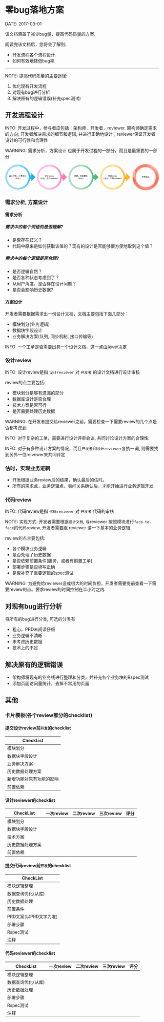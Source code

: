 零bug落地方案
=============

DATE: 2017-03-01

该文档涵盖了减少bug量，提高代码质量的方案.

阅读完该文档后，您将会了解到:

* 开发流程各个流程设计.
* 如何有效地降低bug率.

--------------------------------------------------------------------------------

NOTE: 提高代码质量的主要途径:
1. 优化现有开发流程
2. 对现有bug进行分析
3. 解决原有的逻辑错误(补充spec测试)

开发流程设计
------------
INFO: 开发过程中，参与者应包括：架构师，开发者，reviewer. 架构师确定需求的方向; 开发者解决需求的细节和逻辑, 并进行正确地设计；reviewer保证开发者设计的可行性和合理性

WARNING: 需求分析，方案设计 也属于开发过程的一部分，而且是最重要的一部分

![best_programming](https://raw.githubusercontent.com/dengqinghua/roses/master/assets/images/best_programming.png)

### 需求分析, 方案设计
#### 需求分析
##### 需求中的每个词语的是否理解?
  + 是否存在歧义？
  + 代码中原来是如何获取该值的？现有的设计是否能够很方便地取到这个值？

##### 需求中的每个逻辑是否合理?
  + 是否逻辑自然？
  + 是否各种状态考虑到了？
  + 从用户角度，是否存在设计问题？
  + 是否会影响历史数据?

#### 方案设计
开发者需要根据需求出一份设计文档，文档主要包括下面几部分：

- 模块划分(业务逻辑)
- 数据块字段设计
- 业务解决方案(队列, 同步机制, 接口传输等)

INFO: 一个工单是否需要出具一个设计文档，这一点由`架构师`决定

### 设计review
INFO: 设计review是指 `设计reviewer` 对 `开发者` 的设计文档进行设计审核

review的点主要包括:

- 模块划分是够有遗漏的部分
- 数据库设计是否合理
- 技术方案是否可行
- 是否需要处理历史数据

WARNING: 在开发者提交给reviewer之前，需要检查一下需要review的几个点是否都考虑到.

INFO: 对于复杂的工单，需要进行设计评审会议, 共同讨论设计方案的合理性.

INFO: 对于有多种设计方案的情况，而且`开发者`和`设计reviewer`各执一词, 则需要找到另外一位reivewer来共同评定

### 估时，实现业务逻辑
- 开发根据业务review后的结果，确认最后的估时。
- 所有的需求点，业务逻辑点，表间关系确认后，才能开始进行业务逻辑开发.

### 代码review
INFO: 代码review是指 `代码reviewer` 对 `开发者` 代码的审核

NOTE: 实现方式: 开发者需要根据`设计文档`, 与reviewer 按照模块进行`face-to-face`的代码review, 开发者需要跟 reviewer 讲一下基本的业务逻辑.

review的点主要包括:

- 各个模块业务逻辑
- 是否处理了历史数据
- 是否依赖前置条件(服务，或者有前置工单)
- 部署步骤是否填写正确
- 是否补充了重要逻辑的spec测试

WARNING: 为避免给reviewer造成很大的时间负担，开发者需要提前查看一下需要review的点。要求review的时间控制在半小时之内.

对现有bug进行分析
-----------------
将所有的bug进行分类, 可选的分类有

- 粗心，PRD未阅读仔细
- 业务逻辑不清晰
- 未考虑历史数据
- 技术上的不足

解决原有的逻辑错误
------------------
- 架构师将现有的业务线进行整理和分类，并补充各个业务块的Rspec测试
- 添加页面访问量统计，去掉不常用的页面

其他
----
### 卡片模板(各个review部分的checklist)
#### 提交设计review前`开发`的checklist

|       CheckList         |
|        --------         |
|        模块划分         |
|     数据块字段设计      |
|      业务解决方案       |
|    历史数据处理方案     |
| 新增功能对原有功能的影响 |
|       前置依赖         |

#### 设计reviewer的checklist

|   CheckList     | 一次review | 二次review | 三次review | 评分 |
|    --------     |   ------   |   ------   |   ------   | ---  |
|    模块划分     |            |            |            |      |
|  数据块字段设计  |            |            |            |      |
|    技术方案     |            |            |            |      |
| 历史数据处理方案 |            |            |            |      |
|    前置依赖     |            |            |            |      |

#### 提交代码review前`开发`的checklist

|    CheckList        |
|     --------        |
|   模块逻辑整理      |
| 数据查询优化(从库)   |
|   历史数据处理      |
|     前置条件        |
| PRD文案(以PRD文字为准) |
|    部署步骤        |
|    Rspec测试        |
|      注释          |

#### 代码reviewer的checklist

| CheckList      | 一次review | 二次review | 三次review | 评分 |
|  --------      |   ------   |   ------   |   ------   | ---- |
| 模块逻辑整理    |            |            |            |      |
| 数据查询优化(从库) |            |            |            |      |
| 历史数据处理    |            |            |            |      |
|  部署步骤      |            |            |            |      |
|  Rspec测试      |            |            |            |      |
|     注释        |            |            |            |      |
